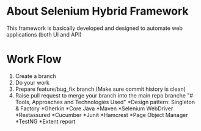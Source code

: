 # About Selenium Hybrid Framework
This framework is basically developed and designed to automate web applications (both UI and API)
# Work Flow 
1. Create a branch
2. Do your work
3. Prepare feature/bug_fix branch (Make sure commit history is clean)
4. Raise pull request to merge your branch into the main repo branche
"# Tools, Approaches and Technologies Used" 
*Design pattern: Singleton & Factory
*Gherkin 
*Core Java
*Maven
*Selenium WebDriver
*Restassured
*Cucumber
*Junit
*Hamcrest
*Page Object Manager
*TestNG
*Extent report
	
